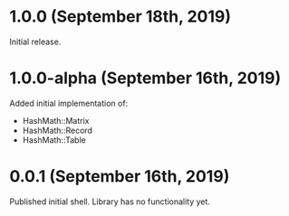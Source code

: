 # 1.0.0 (September 18th, 2019)

Initial release.

# 1.0.0-alpha (September 16th, 2019)

Added initial implementation of:

* HashMath::Matrix
* HashMath::Record
* HashMath::Table

# 0.0.1 (September 16th, 2019)

Published initial shell.  Library has no functionality yet.
